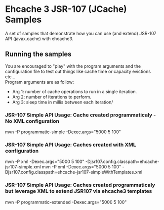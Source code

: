# Ehcache 3 JSR-107 (JCache) Samples

A set of samples that demonstrate how you can use (and extend) JSR-107 API (javax.cache) with ehcache3.
  
## Running the samples

You are encouraged to "play" with the program arguments and the configuration file to test out things like cache time or capacity evictions etc...  
Program arguments are as follow:
- Arg 1: number of cache operations to run in a single iteration.
- Arg 2: number of iterations to perform.
- Arg 3: sleep time in millis between each iteration/
 
### JSR-107 Simple API Usage: Cache created programmaticaly - No XML configuration
 
 mvn -P programmatic-simple -Dexec.args="5000 5 100"
 
### JSR-107 Simple API Usage: Caches created with XML configuration

 mvn -P xml -Dexec.args="5000 5 100" -Djsr107.config.classpath=ehcache-jsr107-simple.xml
 mvn -P xml -Dexec.args="5000 5 100" -Djsr107.config.classpath=ehcache-jsr107-simpleWithTemplates.xml

### JSR-107 Simple API Usage: Caches created programmaticaly but leverage XML to extend JSR107 via ehcache3 templates

 mvn -P programmatic-extended -Dexec.args="5000 5 100"

